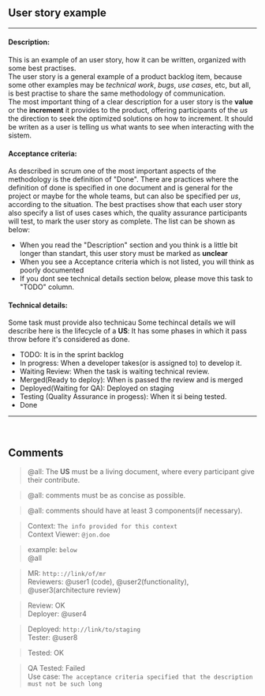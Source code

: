 ## User story example

---

#### Description:

This is an example of an user story, how it can be written, organized with some best practises.
<br>
The user story is a general example of a product backlog item, because some other examples may be _technical work_, _bugs_, _use cases_, etc, but all, is best practise to share the same methodology of communication.
<br>
The most important thing of a clear description for a user story is the **value** or the **increment** it provides to the product, offering participants of the _us_ the direction
to seek the optimized solutions on how to increment.
It should be writen as a user is telling us what wants to see when interacting with the sistem.

#### Acceptance criteria:

As described in scrum one of the most important aspects of the methodology is the definition of "Done". There are practices where the definition of done is specified in one document and is general for the project or maybe for the whole teams, but can also be specified per _us_, according to the situation. The best practises show that each user story also specify a list of uses cases which, the quality assurance participants will test, to mark the user story as complete. The list can be shown as below:

- When you read the "Description" section and you think is a little bit longer than standart, this user story must be marked as **unclear**
- When you see a Acceptance criteria which is not listed, you will think as poorly documented
- If you dont see technical details section below, please move this task to "TODO" column.

#### Technical details:

Some task must provide also technicau
Some techincal details we will describe here is the lifecycle of a **US**:
It has some phases in which it pass throw before it's considered as done.
<br>

- TODO: It is in the sprint backlog
- In progress: When a developer takes(or is assigned to) to develop it.
- Waiting Review: When the task is waiting technical review.
- Merged(Ready to deploy): When is passed the review and is merged
- Deployed(Waiting for QA): Deployed on staging
- Testing (Quality Assurance in progess): When it si being tested.
- Done

---

<br>

## Comments

> @all: The **US** must be a living document, where every participant give their contribute.

> @all: comments must be as concise as possible.

> @all: comments should have at least 3 components(if necessary).

> Context: `The info provided for this context` <br>
> Context Viewer: `@jon.doe`

> example: `below`<br>
> @all

> MR: `http:://link/of/mr`<br>
> Reviewers: @user1 (code), @user2(functionality), @user3(architecture review)

> Review: OK<br>
> Deployer: @user4

> Deployed: `http://link/to/staging`<br>
> Tester: @user8

> Tested: OK<br>

> QA Tested: Failed<br>
> Use case: `The acceptance criteria specified that the description must not be such long`
